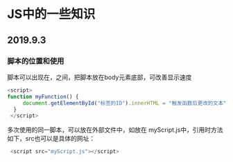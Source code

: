 # JS中的一些知识
## 2019.9.3 
### 脚本的位置和使用
脚本可以出现在<head></head>，<body></body>之间，把脚本放在body元素底部，可改善显示速度

```javascript
<script>
function myFunction() {
     document.getElementById("标签的ID").innerHTML = "触发函数后更改的文本";
  }
 </script>
  ```
  多次使用的同一脚本，可以放在外部文件中，如放在 myScript.js中，引用时方法如下，src也可以是具体的网址：
  
 ```javascript
  <script src="myScript.js"></script>
```

